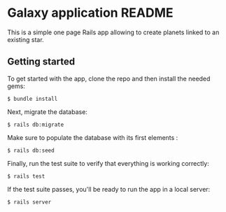 # Galaxy application README

This is a simple one page Rails app allowing to create planets linked to an existing star.

## Getting started

To get started with the app, clone the repo and then install the needed gems:

```
$ bundle install
```

Next, migrate the database:

```
$ rails db:migrate
```

Make sure to populate the database with its first elements :

```
$ rails db:seed
```

Finally, run the test suite to verify that everything is working correctly:

```
$ rails test
```

If the test suite passes, you'll be ready to run the app in a local server:

```
$ rails server
```
